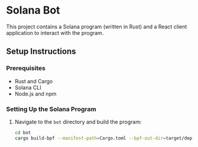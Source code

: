 
# Solana Bot

This project contains a Solana program (written in Rust) and a React client application to interact with the program.

## Setup Instructions

### Prerequisites

- Rust and Cargo
- Solana CLI
- Node.js and npm

### Setting Up the Solana Program

1. Navigate to the `bot` directory and build the program:
   ```bash
   cd bot
   cargo build-bpf --manifest-path=Cargo.toml --bpf-out-dir=target/deploy